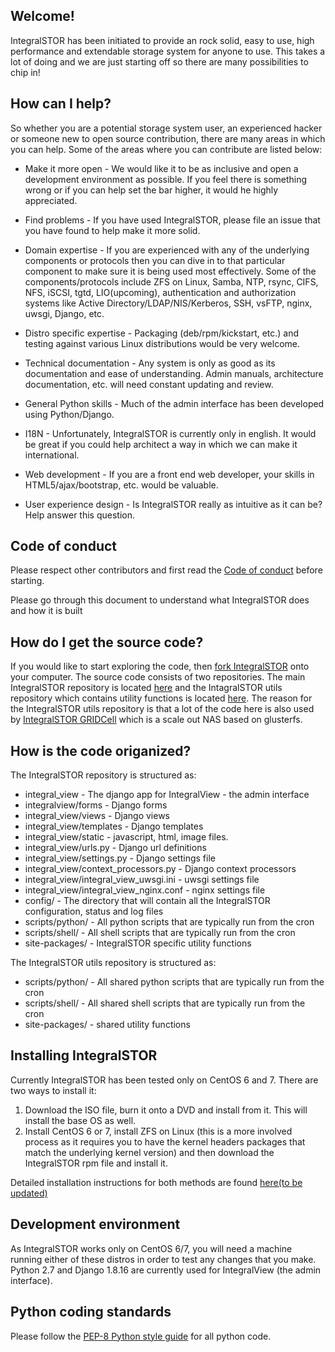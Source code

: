 
## Welcome!

IntegralSTOR has been initiated to provide an rock solid, easy to use, high performance and extendable storage system for anyone to use. This takes a lot of doing and we are just starting off so there are many possibilities to chip in! 



## How can I help?

So whether you are a potential storage system user, an experienced hacker or someone new to open source contribution, there are many areas in which you can help. Some of the areas where you can contribute are listed below:

* Make it more open - We would like it to be as inclusive and open a development environment as possible. If you feel there is something wrong or if you can help set the bar higher, it would he highly appreciated.  

* Find problems - If you have used IntegralSTOR, please file an issue that you have found to help make it more solid.

* Domain expertise - If you are experienced with any of the underlying components or protocols then you can dive in to that particular component to make sure  it is being used most effectively. Some of the components/protocols include ZFS on Linux, Samba, NTP, rsync, CIFS, NFS, iSCSI, tgtd, LIO(upcoming), authentication and authorization systems like Active Directory/LDAP/NIS/Kerberos, SSH, vsFTP, nginx, uwsgi, Django, etc.

* Distro specific expertise - Packaging (deb/rpm/kickstart, etc.) and testing against various Linux distributions would be very welcome.

* Technical documentation - Any system is only as good as its documentation and ease of understanding. Admin manuals, architecture documentation, etc. will need constant updating and review.

* General Python skills - Much of the admin interface has been developed using Python/Django. 

* I18N - Unfortunately, IntegralSTOR is currently only in english. It would be great if you could help architect a way in which we can make it international.

* Web development - If you are a front end web developer, your skills in HTML5/ajax/bootstrap, etc. would be valuable.

* User experience design - Is IntegralSTOR really as intuitive as it can be? Help answer this question.

## Code of conduct
Please respect other contributors and first read the [Code of conduct](CODE_OF_CONDUCT.md) before starting.

Please go through this document to understand what IntegralSTOR does and how it is built

## How do I get the source code?
If you would like to start exploring the code, then [fork IntegralSTOR](https://help.github.com/articles/fork-a-repo) onto your computer. The source code consists of two repositories. The main IntegralSTOR repository is located [here](https://github.com/integralstor/integralstor) and the IntagralSTOR utils repository which contains utility functions is located [here](https://github.com/integralstor/integralstor_utils). The reason for the IntegralSTOR utils repository is that a lot of the code here is also used by [IntegralSTOR GRIDCell](https://github.com/integralstor/integralstor_gridcell) which is a scale out NAS based on glusterfs.

## How is the code origanized?
The IntegralSTOR repository is structured as:

* integral_view - The django app for IntegralView - the admin interface
* integralview/forms - Django forms
* integral_view/views - Django views
* integral_view/templates - Django templates
* integral_view/static - javascript, html, image files.
* integral_view/urls.py - Django url definitions
* integral_view/settings.py - Django settings file
* integral_view/context_processors.py - Django context processors
* integral_view/integral_view_uwsgi.ini - uwsgi settings file
* integral_view/integral_view_nginx.conf - nginx settings file
* config/ - The directory that will contain all the IntegralSTOR configuration, status and log files
* scripts/python/ - All python scripts that are typically run from the cron
* scripts/shell/ - All shell scripts that are typically run from the cron
* site-packages/ - IntegralSTOR specific utility functions

The IntegralSTOR utils repository is structured as:
* scripts/python/ - All shared python scripts that are typically run from the cron
* scripts/shell/ - All shared shell scripts that are typically run from the cron
* site-packages/ - shared utility functions


## Installing IntegralSTOR
Currently IntegralSTOR has been tested only on CentOS 6 and 7. There are two ways to install it:
1. Download the ISO file, burn it onto a DVD and install from it. This will install the base OS as well.
2. Install CentOS 6 or 7, install ZFS on Linux (this is a more involved process as it requires you to have the kernel headers packages that match the underlying kernel version) and then download the IntegralSTOR rpm file and install it.

Detailed installation instructions for both methods are found [here(to be updated)](..)

## Development environment
As IntegralSTOR works only on CentOS 6/7, you will need a machine running either of these distros in order to test any changes that you make. Python 2.7 and Django 1.8.16 are currently used for IntegralView (the admin interface).

## Python coding standards

Please follow the [PEP-8 Python style guide](https://www.python.org/dev/peps/pep-0008/) for all python code.
